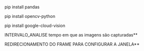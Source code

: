 pip install pandas

pip install opencv-python

pip install google-cloud-vision


INTERVALO_ANALISE  tempo em que as imagens são capturadas**

REDIRECIONAMENTO DO FRAME  PARA CONFIGURAR A JANELA**
